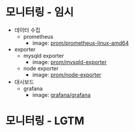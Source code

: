 # 모니터링 - 임시
- 데이터 수집
  - prometheus
    - image: [prom/prometheus-linux-amd64](https://hub.docker.com/r/prom/prometheus-linux-amd64)
- exporter 
  - mysqld exporter
    - image: [prom/mysqld-exporter](https://hub.docker.com/r/prom/mysqld-exporter)
  - node exporter
    - image: [prom/node-exporter](https://hub.docker.com/r/prom/node-exporter)
- 대시보드
  - grafana
    - image: [grafana/grafana](https://hub.docker.com/r/grafana/grafana)

# 모니터링 - LGTM